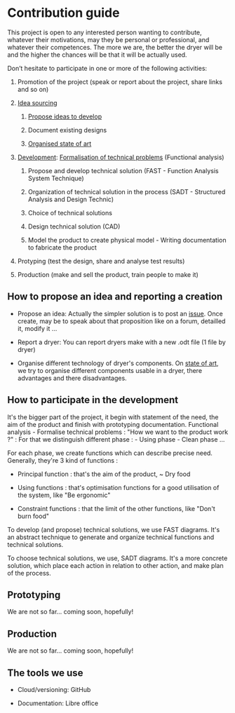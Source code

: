 Contribution guide
==================

This project is open to any interested person wanting to contribute, whatever
their motivations, may they be personal or professional, and whatever their
competences. The more we are, the better the dryer will be and the higher the
chances will be that it will be actually used.

Don’t hesitate to participate in one or more of the following activities:

1.  Promotion of the project (speak or report about the project, share links and
    so on)

2.  [Idea
    sourcing](https://github.com/Gillou38/Drying-open-source-solution/tree/master/01%20-%20Ideas%20and%20concepts)

    1.  [Propose ideas to
        develop](https://github.com/Gillou38/Drying-open-source-solution/issues)

    2.  Document existing designs

    3.  [Organised state of
        art](https://github.com/Gillou38/Drying-open-source-solution/blob/master/01%20-%20Ideas%20and%20concepts/State%20of%20art.odt)

3.  [Development](https://github.com/Gillou38/Drying-open-source-solution/tree/master/02%20-%20Developing):
    [Formalisation of technical
    problems](https://github.com/Gillou38/Drying-open-source-solution/tree/master/02%20-%20Developing/01%20-%20Functional%20analysis)
    (Functional analysis)

    1.  Propose and develop technical solution (FAST - Function Analysis System
        Technique)

    2.  Organization of technical solution in the process (SADT - Structured
        Analysis and Design Technic)

    3.  Choice of technical solutions

    4.  Design technical solution (CAD)

    5.  Model the product to create physical model - Writing documentation to
        fabricate the product

4.  Protyping (test the design, share and analyse test results)

5.  Production (make and sell the product, train people to make it)

How to propose an idea and reporting a creation
-----------------------------------------------

-   Propose an idea: Actually the simpler solution is to post an
    [issue](https://github.com/Gillou38/Drying-open-source-solution/issues).
    Once create, may be to speak about that proposition like on a forum,
    detailled it, modify it ...

-   Report a dryer: You can report dryers make with a new .odt file (1 file by
    dryer)

-   Organise different technology of dryer's components. On [state of
    art](https://github.com/Gillou38/Drying-open-source-solution/blob/master/01%20-%20Ideas%20and%20concepts/State%20of%20art.odt),
    we try to organise different components usable in a dryer, there advantages
    and there disadvantages.

How to participate in the development
-------------------------------------

It's the bigger part of the project, it begin with statement of the need, the
aim of the product and finish with prototyping documentation. Functional
analysis - Formalise technical problems : "How we want to the product work ?" :
For that we distinguish different phase : - Using phase - Clean phase ...

For each phase, we create functions which can describe precise need. Generally,
they're 3 kind of functions :

-   Principal function : that's the aim of the product, \~ Dry food

-   Using functions : that's optimisation functions for a good utilisation of
    the system, like "Be ergonomic"

-   Constraint functions : that the limit of the other functions, like "Don't
    burn food"

To develop (and propose) technical solutions, we use FAST diagrams. It's an
abstract technique to generate and organize technical functions and technical
solutions.

To choose technical solutions, we use, SADT diagrams. It's a more concrete
solution, which place each action in relation to other action, and make plan of
the process.

Prototyping
-----------

We are not so far... coming soon, hopefully!

Production
----------

We are not so far... coming soon, hopefully!

The tools we use
----------------

-   Cloud/versioning: GitHub

-   Documentation: Libre office
